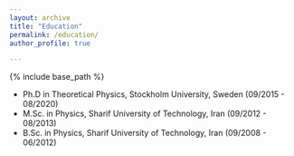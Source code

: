 ```yaml
---
layout: archive
title: "Education"
permalink: /education/
author_profile: true

---
```


{% include base_path %}


* Ph.D in Theoretical Physics, Stockholm University, Sweden (09/2015 - 08/2020)
* M.Sc. in Physics, Sharif University of Technology, Iran (09/2012 - 08/2013)
* B.Sc. in Physics, Sharif University of Technology, Iran (09/2008 - 06/2012)

